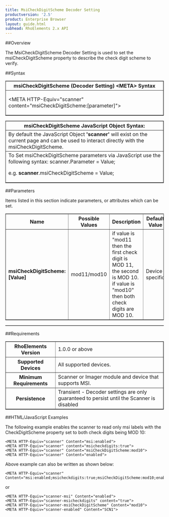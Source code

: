 ```yaml
---
title: MsiCheckDigitScheme Decoder Setting
productversion: '2.5'
product: Enterprise Browser
layout: guide.html
subhead: RhoElements 2.x API
---
```


##Overview

The MsiCheckDigitScheme Decoder Setting is used to set the msiCheckDigitScheme property to describe the check digit scheme to verify.

##Syntax

<table class="facelift" style="width:100%" border="1" padding="5px"> <tr><th class="tableHeading">msiCheckDigitScheme (Decoder Setting) &lt;META&gt; Syntax
</th></tr><tr><td class="clsSyntaxCells clsOddRow"><p>&lt;META HTTP-Equiv="scanner" content="msiCheckDigitScheme:[parameter]"&gt;</p></td></tr></table>
<table class="facelift" style="width:100%" border="1" padding="5px"> <tr><th class="tableHeading">msiCheckDigitScheme JavaScript Object Syntax:</th></tr><tr><td class="clsSyntaxCells clsOddRow">
By default the JavaScript Object <b>'scanner'</b> will exist on the current page and can be used to interact directly with the msiCheckDigitScheme.
</td></tr><tr><td class="clsSyntaxCells clsEvenRow">
To Set msiCheckDigitScheme parameters via JavaScript use the following syntax: scanner.Parameter = Value;
<P />e.g. <b>scanner</b>.msiCheckDigitScheme = Value;
</td></tr></table>

##Parameters


Items listed in this section indicate parameters, or attributes which can be set.
<table class="facelift" style="width:100%" border="1" padding="5px"> <col width="20%" /><col width="20%" /><col width="38%" /><col width="22%" /><tr><th class="tableHeading">Name</th><th class="tableHeading">Possible Values</th><th class="tableHeading">Description</th><th class="tableHeading">Default Value</th></tr><tr><td class="clsSyntaxCells clsOddRow"><b>msiCheckDigitScheme:[Value]
</b></td><td class="clsSyntaxCells clsOddRow">mod11/mod10</td><td class="clsSyntaxCells clsOddRow">if value is "mod11 then the first check digit is MOD 11, the second is MOD 10. if value is "mod10" then both check digits are MOD 10.</td><td class="clsSyntaxCells clsOddRow">Device specific</td></tr></table>
<table class="facelift" style="width:100%" border="1" padding="5px"> <col width="78%" /><col width="8%" /><col width="1%" /><col width="5%" /><col width="1%" /><col width="5%" /><col width="2%" /></table>





##Requirements

<table class="facelift" style="width:100%" border="1" padding="5px"> <tr><th class="tableHeading">RhoElements Version</th><td class="clsSyntaxCell clsEvenRow">1.0.0 or above
</td></tr><tr><th class="tableHeading">Supported Devices</th><td class="clsSyntaxCell clsOddRow">All supported devices.</td></tr><tr><th class="tableHeading">Minimum Requirements</th><td class="clsSyntaxCell clsOddRow">Scanner or Imager module and device that supports MSI.</td></tr><tr><th class="tableHeading">Persistence</th><td class="clsSyntaxCell clsEvenRow">Transient - Decoder settings are only guaranteed to persist until the Scanner is disabled</td></tr></table>


##HTML/JavaScript Examples

The following example enables the scanner to read only msi labels with the CheckDigitScheme property set to both check digits being MOD 10:

	<META HTTP-Equiv="scanner" Content="msi:enabled">
	<META HTTP-Equiv="scanner" content="msicheckdigits:true">
	<META HTTP-Equiv="scanner" Content="msiCheckDigitScheme:mod10">
	<META HTTP-Equiv="scanner" Content="enabled">
	
Above example can also be written as shown below:

	<META HTTP-Equiv="scanner" Content="msi:enabled;msicheckdigits:true;msiCheckDigitScheme:mod10;enabled">
	
or

	<META HTTP-Equiv="scanner-msi" Content="enabled">
	<META HTTP-Equiv="scanner-msicheckdigits" content="true">
	<META HTTP-Equiv="scanner-msiCheckDigitScheme" Content="mod10">
	<META HTTP-Equiv="scanner-enabled" Content="SCN1">
	





